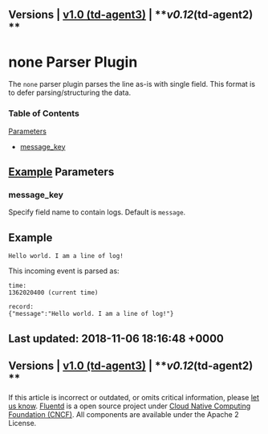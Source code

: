
Versions \| [v1.0 (td-agent3)](/v1.0/articles/parser_none) \|
***v0.12*(td-agent2) **
------------------------------------------------------------------------

none Parser Plugin
==================

The `none` parser plugin parses the line as-is with single field. This
format is to defer parsing/structuring the data.


### Table of Contents

[Parameters](#parameters)

-   [message\_key](#message_key)

[Example](#example)
Parameters
----------

### message\_key

Specify field name to contain logs. Default is `message`.

Example
-------

``` {.CodeRay}
Hello world. I am a line of log!
```

This incoming event is parsed as:

``` {.CodeRay}
time:
1362020400 (current time)

record:
{"message":"Hello world. I am a line of log!"}
```


Last updated: 2018-11-06 18:16:48 +0000
------------------------------------------------------------------------
Versions \| [v1.0 (td-agent3)](/v1.0/articles/parser_none) \|
***v0.12*(td-agent2) **
------------------------------------------------------------------------

If this article is incorrect or outdated, or omits critical information,
please [let us
know](https://github.com/fluent/fluentd-docs/issues?state=open).
[Fluentd](http://www.fluentd.org/) is a open source project under [Cloud
Native Computing Foundation (CNCF)](https://cncf.io/). All components
are available under the Apache 2 License.

